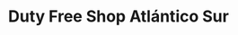 ---
title: "Duty Free Shop Atlántico Sur"
url: /rio-grande/duty-free-shop-atlantico-sur/
shop: centro comercial
---